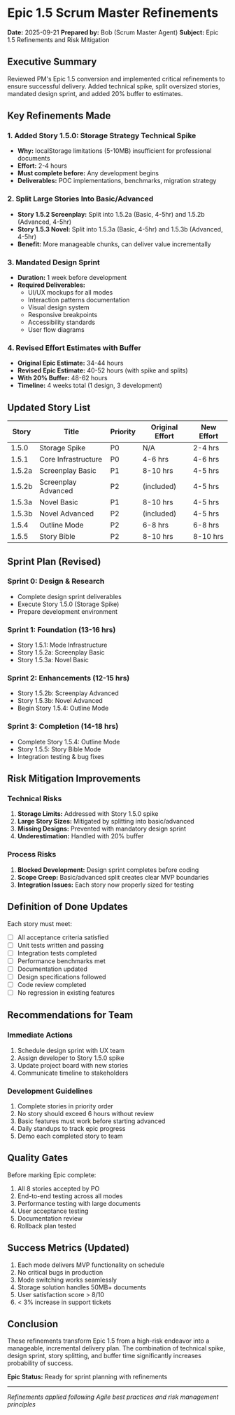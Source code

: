 # Epic 1.5 Scrum Master Refinements

**Date:** 2025-09-21
**Prepared by:** Bob (Scrum Master Agent)
**Subject:** Epic 1.5 Refinements and Risk Mitigation

## Executive Summary

Reviewed PM's Epic 1.5 conversion and implemented critical refinements to ensure successful delivery. Added technical spike, split oversized stories, mandated design sprint, and added 20% buffer to estimates.

## Key Refinements Made

### 1. Added Story 1.5.0: Storage Strategy Technical Spike
- **Why:** localStorage limitations (5-10MB) insufficient for professional documents
- **Effort:** 2-4 hours
- **Must complete before:** Any development begins
- **Deliverables:** POC implementations, benchmarks, migration strategy

### 2. Split Large Stories Into Basic/Advanced
- **Story 1.5.2 Screenplay:** Split into 1.5.2a (Basic, 4-5hr) and 1.5.2b (Advanced, 4-5hr)
- **Story 1.5.3 Novel:** Split into 1.5.3a (Basic, 4-5hr) and 1.5.3b (Advanced, 4-5hr)
- **Benefit:** More manageable chunks, can deliver value incrementally

### 3. Mandated Design Sprint
- **Duration:** 1 week before development
- **Required Deliverables:**
  - UI/UX mockups for all modes
  - Interaction patterns documentation
  - Visual design system
  - Responsive breakpoints
  - Accessibility standards
  - User flow diagrams

### 4. Revised Effort Estimates with Buffer
- **Original Epic Estimate:** 34-44 hours
- **Revised Epic Estimate:** 40-52 hours (with spike and splits)
- **With 20% Buffer:** 48-62 hours
- **Timeline:** 4 weeks total (1 design, 3 development)

## Updated Story List

| Story | Title | Priority | Original Effort | New Effort |
|-------|-------|----------|-----------------|------------|
| 1.5.0 | Storage Spike | P0 | N/A | 2-4 hrs |
| 1.5.1 | Core Infrastructure | P0 | 4-6 hrs | 4-6 hrs |
| 1.5.2a | Screenplay Basic | P1 | 8-10 hrs | 4-5 hrs |
| 1.5.2b | Screenplay Advanced | P2 | (included) | 4-5 hrs |
| 1.5.3a | Novel Basic | P1 | 8-10 hrs | 4-5 hrs |
| 1.5.3b | Novel Advanced | P2 | (included) | 4-5 hrs |
| 1.5.4 | Outline Mode | P2 | 6-8 hrs | 6-8 hrs |
| 1.5.5 | Story Bible | P2 | 8-10 hrs | 8-10 hrs |

## Sprint Plan (Revised)

### Sprint 0: Design & Research
- Complete design sprint deliverables
- Execute Story 1.5.0 (Storage Spike)
- Prepare development environment

### Sprint 1: Foundation (13-16 hrs)
- Story 1.5.1: Mode Infrastructure
- Story 1.5.2a: Screenplay Basic
- Story 1.5.3a: Novel Basic

### Sprint 2: Enhancements (12-15 hrs)
- Story 1.5.2b: Screenplay Advanced
- Story 1.5.3b: Novel Advanced
- Begin Story 1.5.4: Outline Mode

### Sprint 3: Completion (14-18 hrs)
- Complete Story 1.5.4: Outline Mode
- Story 1.5.5: Story Bible Mode
- Integration testing & bug fixes

## Risk Mitigation Improvements

### Technical Risks
1. **Storage Limits:** Addressed with Story 1.5.0 spike
2. **Large Story Sizes:** Mitigated by splitting into basic/advanced
3. **Missing Designs:** Prevented with mandatory design sprint
4. **Underestimation:** Handled with 20% buffer

### Process Risks
1. **Blocked Development:** Design sprint completes before coding
2. **Scope Creep:** Basic/advanced split creates clear MVP boundaries
3. **Integration Issues:** Each story now properly sized for testing

## Definition of Done Updates

Each story must meet:
- [ ] All acceptance criteria satisfied
- [ ] Unit tests written and passing
- [ ] Integration tests completed
- [ ] Performance benchmarks met
- [ ] Documentation updated
- [ ] Design specifications followed
- [ ] Code review completed
- [ ] No regression in existing features

## Recommendations for Team

### Immediate Actions
1. Schedule design sprint with UX team
2. Assign developer to Story 1.5.0 spike
3. Update project board with new stories
4. Communicate timeline to stakeholders

### Development Guidelines
1. Complete stories in priority order
2. No story should exceed 6 hours without review
3. Basic features must work before starting advanced
4. Daily standups to track epic progress
5. Demo each completed story to team

## Quality Gates

Before marking Epic complete:
1. All 8 stories accepted by PO
2. End-to-end testing across all modes
3. Performance testing with large documents
4. User acceptance testing
5. Documentation review
6. Rollback plan tested

## Success Metrics (Updated)

1. Each mode delivers MVP functionality on schedule
2. No critical bugs in production
3. Mode switching works seamlessly
4. Storage solution handles 50MB+ documents
5. User satisfaction score > 8/10
6. < 3% increase in support tickets

## Conclusion

These refinements transform Epic 1.5 from a high-risk endeavor into a manageable, incremental delivery plan. The combination of technical spike, design sprint, story splitting, and buffer time significantly increases probability of success.

**Epic Status:** Ready for sprint planning with refinements

---

*Refinements applied following Agile best practices and risk management principles*